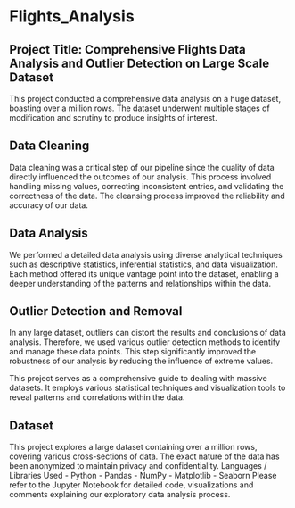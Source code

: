 # Flights_Analysis

## Project Title: Comprehensive Flights Data Analysis and Outlier Detection on Large Scale Dataset

This project conducted a comprehensive data analysis on a huge dataset, boasting over a million rows. The dataset underwent multiple stages of modification and scrutiny to produce insights of interest.

## Data Cleaning

Data cleaning was a critical step of our pipeline since the quality of data directly influenced the outcomes of our analysis. This process involved handling missing values, correcting inconsistent entries, and validating the correctness of the data. The cleansing process improved the reliability and accuracy of our data.

## Data Analysis

We performed a detailed data analysis using diverse analytical techniques such as descriptive statistics, inferential statistics, and data visualization. Each method offered its unique vantage point into the dataset, enabling a deeper understanding of the patterns and relationships within the data.

## Outlier Detection and Removal
In any large dataset, outliers can distort the results and conclusions of data analysis. Therefore, we used various outlier detection methods to identify and manage these data points. This step significantly improved the robustness of our analysis by reducing the influence of extreme values.


This project serves as a comprehensive guide to dealing with massive datasets. It employs various statistical techniques and visualization tools to reveal patterns and correlations within the data.

## Dataset
This project explores a large dataset containing over a million rows, covering various cross-sections of data. The exact nature of the data has been anonymized to maintain privacy and confidentiality.
Languages / Libraries Used
	-	Python
	-	Pandas
	-	NumPy
	-	Matplotlib
	-	Seaborn
Please refer to the Jupyter Notebook for detailed code, visualizations and comments explaining our exploratory data analysis process.
